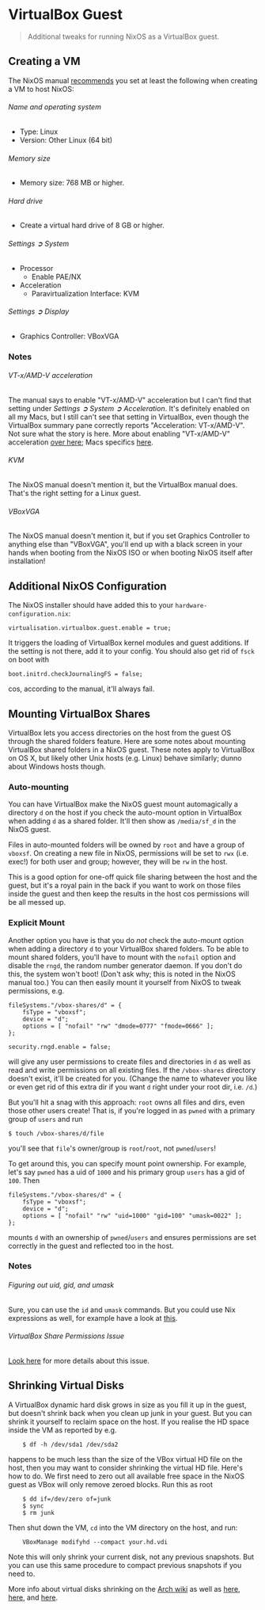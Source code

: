 VirtualBox Guest
================
> Additional tweaks for running NixOS as a VirtualBox guest.


Creating a VM
-------------
The NixOS manual [recommends][nixos-vbox] you set at least the following
when creating a VM to host NixOS:

###### Name and operating system
* Type: Linux
* Version: Other Linux (64 bit)

###### Memory size
* Memory size: 768 MB or higher.

###### Hard drive
* Create a virtual hard drive of 8 GB or higher.

###### Settings ➲ System
* Processor
  + Enable PAE/NX
* Acceleration
  + Paravirtualization Interface: KVM

###### Settings ➲ Display
* Graphics Controller: VBoxVGA

### Notes
###### VT-x/AMD-V acceleration
The manual says to enable "VT-x/AMD-V" acceleration but I can't find that
setting under *Settings ➲ System ➲ Acceleration*. It's definitely enabled
on all my Macs, but I still can't see that setting in VirtualBox, even though
the VirtualBox summary pane correctly reports "Acceleration: VT-x/AMD-V".
Not sure what the story is here. More about enabling "VT-x/AMD-V" acceleration
[over here][enable-virt]; Macs specifics [here][enable-virt-macbook].

###### KVM
The NixOS manual doesn't mention it, but the VirtualBox manual does.
That's the right setting for a Linux guest.

###### VBoxVGA
The NixOS manual doesn't mention it, but if you set Graphics Controller to
anything else than "VBoxVGA", you'll end up with a black screen in your hands
when booting from the NixOS ISO or when booting NixOS itself after installation!


Additional NixOS Configuration
------------------------------
The NixOS installer should have added this to your `hardware-configuration.nix`:

    virtualisation.virtualbox.guest.enable = true;

It triggers the loading of VirtualBox kernel modules and guest additions.
If the setting is not there, add it to your config. You should also get
rid of `fsck` on boot with

    boot.initrd.checkJournalingFS = false;

cos, according to the manual, it'll always fail.


Mounting VirtualBox Shares
--------------------------
VirtualBox lets you access directories on the host from the guest OS through
the shared folders feature. Here are some notes about mounting VirtualBox
shared folders in a NixOS guest. These notes apply to VirtualBox on OS X,
but likely other Unix hosts (e.g. Linux) behave similarly; dunno about
Windows hosts though.

### Auto-mounting
You can have VirtualBox make the NixOS guest mount automagically a directory
`d` on the host if you check the auto-mount option in VirtualBox when adding
`d` as a shared folder. It'll then show as `/media/sf_d` in the NixOS guest.

Files in auto-mounted folders will be owned by `root` and have a group of
`vboxsf`. On creating a new file in NixOS, permissions will be set to `rwx`
(i.e. exec!) for both user and group; however, they will be `rw` in the host.

This is a good option for one-off quick file sharing between the host and
the guest, but it's a royal pain in the back if you want to work on those
files inside the guest and then keep the results in the host cos permissions
will be all messed up.

### Explicit Mount
Another option you have is that you do *not* check the auto-mount option
when adding a directory `d` to your VirtualBox shared folders. To be able
to mount shared folders, you'll have to mount with the `nofail` option and
disable the `rngd`, the random number generator daemon. If you don't do this,
the system won't boot! (Don't ask why; this is noted in the NixOS manual too.)
You can then easily mount it yourself from NixOS to tweak permissions, e.g.

    fileSystems."/vbox-shares/d" = {
        fsType = "vboxsf";
        device = "d";
        options = [ "nofail" "rw" "dmode=0777" "fmode=0666" ];
    };

    security.rngd.enable = false;

will give any user permissions to create files and directories in `d`
as well as read and write permissions on all existing files. If the
`/vbox-shares` directory doesn't exist, it'll be created for you.
(Change the name to whatever you like or even get rid of this extra dir
if you want `d` right under your root dir, i.e. `/d`.)

But you'll hit a snag with this approach: `root` owns all files and dirs,
even those other users create! That is, if you're logged in as `pwned`
with a primary group of `users` and run

    $ touch /vbox-shares/d/file

you'll see that `file`'s owner/group is `root`/`root`, not `pwned`/`users`!

To get around this, you can specify mount point ownership. For example,
let's say `pwned` has a uid of `1000` and his primary group `users` has
a gid of `100`. Then

    fileSystems."/vbox-shares/d" = {
        fsType = "vboxsf";
        device = "d";
        options = [ "nofail" "rw" "uid=1000" "gid=100" "umask=0022" ];
    };

mounts `d` with an ownership of `pwned`/`users` and ensures permissions
are set correctly in the guest and reflected too in the host.

### Notes
###### Figuring out uid, gid, and umask
Sure, you can use the `id` and `umask` commands. But you could use Nix
expressions as well, for example have a look at [this][vbox-shares].

###### VirtualBox Share Permissions Issue
[Look here][perms-issue] for more details about this issue.


Shrinking Virtual Disks
-----------------------
A VirtualBox dynamic hard disk grows in size as you fill it up in the
guest, but doesn't shrink back when you clean up junk in your guest.
But you can shrink it yourself to reclaim space on the host. If you
realise the HD space inside the VM as reported by e.g.

        $ df -h /dev/sda1 /dev/sda2

happens to be much less than the size of the VBox virtual HD file on
the host, then you may want to consider shrinking the virtual HD file.
Here's how to do. We first need to zero out all available free space
in the NixOS guest as VBox will only remove zeroed blocks. Run this
as root

        $ dd if=/dev/zero of=junk
        $ sync
        $ rm junk

Then shut down the VM, `cd` into the VM directory on the host, and run:

        VBoxManage modifyhd --compact your.hd.vdi

Note this will only shrink your current disk, not any previous snapshots.
But you can use this same procedure to compact previous snapshots if you
need to.

More info about virtual disks shrinking on the [Arch wiki][arch-vbox-compact]
as well as [here][shrink-vbox], [here][compact-vdi], and [here][mk-ext4-sparse].




[arch-vbox-compact]: https://wiki.archlinux.org/index.php/VirtualBox#Compact_virtual_disks
    "VirtualBox - Compact virtual disks"
[compact-vdi]: http://superuser.com/questions/529149/how-to-compact-virtualboxs-vdi-file-size
               "How to compact VirtualBox's VDI file size?"
[enable-virt]: http://www.howtogeek.com/213795/how-to-enable-intel-vt-x-in-your-computers-bios-or-uefi-firmware/
    "How to Enable Intel VT-x in Your Computer’s BIOS or UEFI Firmware"
[enable-virt-macbook]: http://stackoverflow.com/questions/13580491/how-to-enable-support-of-cpu-virtualization-on-macbook-pro
    "How to enable support of CPU virtualization on Macbook Pro?"
[mk-ext4-sparse]: http://unix.stackexchange.com/questions/11100/how-to-make-ext4-filesystem-sparse/11248#11248
                  "How to make ext4 filesystem sparse?"
[nixos-vbox]: https://nixos.org/nixos/manual/index.html#sec-instaling-virtualbox-guest
    "Installing in a Virtualbox guest"
[perms-issue]: http://askubuntu.com/questions/123025/what-is-the-correct-way-to-share-directories-in-mac-and-ubuntu-with-correct-perm
    "What is the correct way to share directories in Mac and Ubuntu with correct permissions?"
[shrink-vbox]: http://dantwining.co.uk/2011/07/18/how-to-shrink-a-dynamically-expanding-guest-virtualbox-image/
               "How to shrink a dynamically-expanding guest virtualbox image"
[vbox-shares]: ../../config/nixos/vbox-shares.nix
    "vbox-shares.nix"
